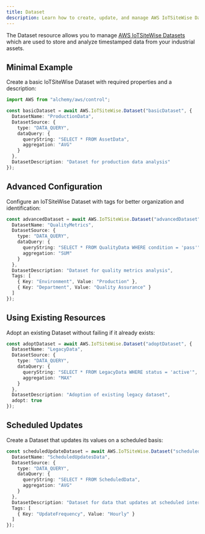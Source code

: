 ```yaml
---
title: Dataset
description: Learn how to create, update, and manage AWS IoTSiteWise Datasets using Alchemy Cloud Control.
---
```



The Dataset resource allows you to manage [AWS IoTSiteWise Datasets](https://docs.aws.amazon.com/iotsitewise/latest/userguide/) which are used to store and analyze timestamped data from your industrial assets.

## Minimal Example

Create a basic IoTSiteWise Dataset with required properties and a description:

```ts
import AWS from "alchemy/aws/control";

const basicDataset = await AWS.IoTSiteWise.Dataset("basicDataset", {
  DatasetName: "ProductionData",
  DatasetSource: {
    type: "DATA_QUERY",
    dataQuery: {
      queryString: "SELECT * FROM AssetData",
      aggregation: "AVG"
    }
  },
  DatasetDescription: "Dataset for production data analysis"
});
```

## Advanced Configuration

Configure an IoTSiteWise Dataset with tags for better organization and identification:

```ts
const advancedDataset = await AWS.IoTSiteWise.Dataset("advancedDataset", {
  DatasetName: "QualityMetrics",
  DatasetSource: {
    type: "DATA_QUERY",
    dataQuery: {
      queryString: "SELECT * FROM QualityData WHERE condition = 'pass'",
      aggregation: "SUM"
    }
  },
  DatasetDescription: "Dataset for quality metrics analysis",
  Tags: [
    { Key: "Environment", Value: "Production" },
    { Key: "Department", Value: "Quality Assurance" }
  ]
});
```

## Using Existing Resources

Adopt an existing Dataset without failing if it already exists:

```ts
const adoptDataset = await AWS.IoTSiteWise.Dataset("adoptDataset", {
  DatasetName: "LegacyData",
  DatasetSource: {
    type: "DATA_QUERY",
    dataQuery: {
      queryString: "SELECT * FROM LegacyData WHERE status = 'active'",
      aggregation: "MAX"
    }
  },
  DatasetDescription: "Adoption of existing legacy dataset",
  adopt: true
});
```

## Scheduled Updates

Create a Dataset that updates its values on a scheduled basis:

```ts
const scheduledUpdateDataset = await AWS.IoTSiteWise.Dataset("scheduledDataset", {
  DatasetName: "ScheduledUpdatesData",
  DatasetSource: {
    type: "DATA_QUERY",
    dataQuery: {
      queryString: "SELECT * FROM ScheduledData",
      aggregation: "AVG"
    }
  },
  DatasetDescription: "Dataset for data that updates at scheduled intervals",
  Tags: [
    { Key: "UpdateFrequency", Value: "Hourly" }
  ]
});
```
